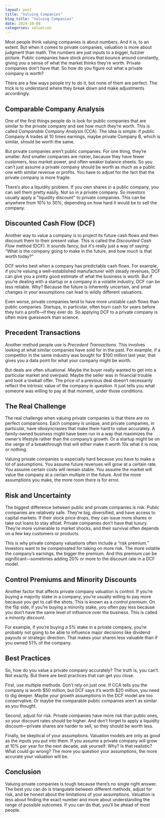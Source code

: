 ```yaml
---
layout: post
title: "Valuing Companies"
blog_title: "Valuing Companies"
date: 2024-10-08
categories: valuation
---
```


Most people think valuing companies is about numbers. And it is, to an extent. But when it comes to private companies, valuation is more about judgment than math. The numbers are just inputs to a bigger, fuzzier picture. Public companies have stock prices that bounce around constantly, giving you a sense of what the market thinks they’re worth. Private companies don’t have that. So how do you figure out what a private company is worth?

There are a few ways people try to do it, but none of them are perfect. The trick is to understand where they break down and make adjustments accordingly.

## Comparable Company Analysis

One of the first things people do is look for public companies that are similar to the private company and see how much they’re worth. This is called _Comparable Company Analysis_ (CCA). The idea is simple: if public Company A trades at 10 times earnings, maybe private Company B, which is similar, should be worth the same.

But private companies aren’t public companies. For one thing, they’re smaller. And smaller companies are riskier, because they have fewer customers, less market power, and often weaker balance sheets. So you can’t just assume a private company should be worth as much as a public one with similar revenue or profits. You have to adjust for the fact that the private company is more fragile.

There’s also a liquidity problem. If you own shares in a public company, you can sell them pretty easily. Not so in a private company. So investors usually apply a "liquidity discount" to private companies. This can be anywhere from 10% to 30%, depending on how hard it would be to sell the company.

## Discounted Cash Flow (DCF)

Another way to value a company is to project its future cash flows and then discount them to their present value. This is called the _Discounted Cash Flow_ method (DCF). It sounds fancy, but it's really just a way of saying: “What is the company going to make in the future, and how much is that worth today?”

DCF works best when a company has predictable cash flows. For example, if you’re valuing a well-established manufacturer with steady revenues, DCF can give you a pretty good estimate of what the business is worth. But if you’re dealing with a startup or a company in a volatile industry, DCF can be less reliable. Why? Because the future is inherently uncertain, and small changes in your assumptions can lead to wildly different valuations.

Even worse, private companies tend to have more unstable cash flows than public companies. Startups, in particular, often burn cash for years before they turn a profit—if they ever do. So applying DCF to a private company is often more guesswork than science.

## Precedent Transactions

Another method people use is _Precedent Transactions_. This involves looking at what similar companies have sold for in the past. For example, if a competitor in the same industry was bought for $100 million last year, that gives you a data point for what your company might be worth.

But deals are often situational. Maybe the buyer really wanted to get into a particular market and overpaid. Maybe the seller was in financial trouble and took a lowball offer. The price of a previous deal doesn’t necessarily reflect the intrinsic value of the company in question. It just tells you what someone was willing to pay at that moment, under those conditions.

## The Real Challenge

The real challenge when valuing private companies is that there are no perfect comparisons. Each company is unique, and private companies, in particular, have idiosyncrasies that make them hard to value accurately. A family-owned business might have been run in a way that maximizes the owner’s lifestyle rather than the company’s growth. Or a startup might be on the verge of a breakthrough that will either make it worth 10x what it is now, or nothing.

Valuing private companies is especially hard because you have to make a lot of assumptions. You assume future revenues will grow at a certain rate. You assume certain costs will remain stable. You assume the market will value the company at a certain multiple in the future. And the more assumptions you make, the more room there is for error.

## Risk and Uncertainty

The biggest difference between public and private companies is risk. Public companies are relatively safe. They’re big, diversified, and have access to capital markets. If their stock price drops, they can issue more shares or take out loans to stay afloat. Private companies don’t have that luxury. They’re more vulnerable to market shocks, and their survival often depends on a few key customers or products.

This is why private company valuations often include a “risk premium.” Investors want to be compensated for taking on more risk. The more volatile the company’s earnings, the bigger the premium. And this premium can be significant—sometimes adding 20% or more to the discount rate in a DCF model.

## Control Premiums and Minority Discounts

Another factor that affects private company valuation is control. If you’re buying a majority stake in a company, you’re usually willing to pay more because you get to call the shots. This is known as a _control premium_. On the flip side, if you’re buying a minority stake, you often pay less because you don’t have the same level of influence over the business. This is called a _minority discount_.

For example, if you’re buying a 5% stake in a private company, you’re probably not going to be able to influence major decisions like dividend payouts or strategic direction. That makes your shares less valuable than if you owned 51% of the company.

## Best Practices

So, how do you value a private company accurately? The truth is, you can’t. Not exactly. But there are best practices that can get you close.

First, use multiple methods. Don’t rely on just one. If CCA tells you the company is worth $50 million, but DCF says it’s worth $20 million, you need to dig deeper. Maybe your growth assumptions in the DCF model are too conservative. Or maybe the comparable public companies aren’t as similar as you thought.

Second, adjust for risk. Private companies have more risk than public ones, so your discount rates should be higher. And don’t forget to apply a liquidity discount—private shares are harder to sell, so they should be worth less.

Finally, be skeptical of your assumptions. Valuation models are only as good as the inputs you put into them. If you assume a private company will grow at 10% per year for the next decade, ask yourself: Why? Is that realistic? What could go wrong? The more you question your assumptions, the more accurate your valuation will be.

## Conclusion

Valuing private companies is tough because there’s no single right answer. The best you can do is triangulate between different methods, adjust for risk, and be honest about the limitations of your assumptions. Valuation is less about finding the exact number and more about understanding the range of possible outcomes. If you can do that, you’ll be ahead of most people.
